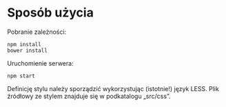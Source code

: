 ﻿# Sposób użycia

Pobranie zależności:

    npm install
    bower install


Uruchomienie serwera:

    npm start

Definicję stylu należy sporządzić wykorzystując (istotnie!) język LESS.
Plik źródłowy ze stylem znajduje się w podkatalogu „src/css”.
